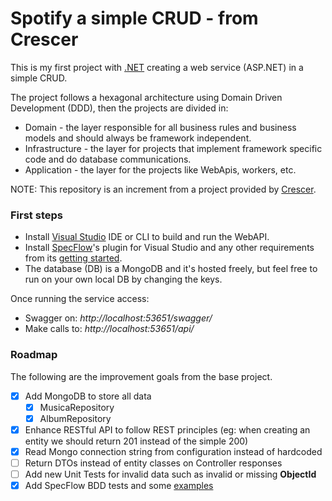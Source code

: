 # Spotify a simple CRUD - from Crescer

This is my first project with [.NET](https://dotnet.microsoft.com/) creating a web service (ASP.NET) in a simple CRUD.

The project follows a hexagonal architecture using Domain Driven Development (DDD), then the projects are divided in:
- Domain - the layer responsible for all business rules and business models and should always be framework independent.
- Infrastructure - the layer for projects that implement framework specific code and do database communications.
- Application - the layer for the projects like WebApis, workers, etc.

NOTE: This repository is an increment from a project provided by [Crescer](https://crescer.cwi.com.br/).

### First steps

- Install [Visual Studio](https://visualstudio.microsoft.com/pt-br/vs/community/) IDE or CLI to build and run the WebAPI.
- Install [SpecFlow](https://specflow.org/)'s plugin for Visual Studio and any other requirements from its [getting started](https://specflow.org/getting-started/).
- The database (DB) is a MongoDB and it's hosted freely, but feel free to run on your own local DB by changing the keys.

Once running the service access:
- Swagger on: *http://localhost:53651/swagger/*
- Make calls to: *http://localhost:53651/api/*

### Roadmap

The following are the improvement goals from the base project.

- [x] Add MongoDB to store all data
    - [x] MusicaRepository
    - [x] AlbumRepository
- [x] Enhance RESTful API to follow REST principles (eg: when creating an entity we should return 201 instead of the simple 200)
- [x] Read Mongo connection string from configuration instead of hardcoded
- [ ] Return DTOs instead of entity classes on Controller responses
- [ ] Add new Unit Tests for invalid data such as invalid or missing **ObjectId**
- [x] Add SpecFlow BDD tests and some [examples](https://docbehat.readthedocs.io/pt/v3.1/guides/1.gherkin.html)